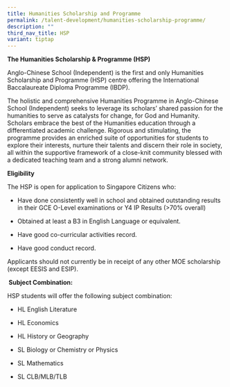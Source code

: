 ```yaml
---
title: Humanities Scholarship and Programme
permalink: /talent-development/humanities-scholarship-programme/
description: ""
third_nav_title: HSP
variant: tiptap
---
```

<p><strong>The Humanities Scholarship &amp; Programme (HSP)</strong>
</p>
<p>Anglo-Chinese School (Independent) is the first and only Humanities Scholarship
and Programme (HSP) centre offering the International Baccalaureate Diploma
Programme (IBDP).&nbsp;</p>
<p>The holistic and comprehensive Humanities Programme in Anglo-Chinese School
(Independent) seeks to leverage its scholars’ shared passion for the humanities
to serve as catalysts for change, for God and Humanity. Scholars embrace
the best of the Humanities education through a differentiated academic
challenge. Rigorous and stimulating, the programme provides an enriched
suite of opportunities for students to explore their interests, nurture
their talents and discern their role in society, all within the supportive
framework of a close-knit community blessed with a dedicated teaching team
and a strong alumni network.<strong>&nbsp;</strong>
</p>
<p><strong>Eligibility</strong>
</p>
<p>The HSP is open for application to Singapore Citizens who:</p>
<ul data-tight="true" class="tight">
<li>
<p>Have done consistently well in school and obtained outstanding results
in their GCE O-Level examinations or Y4 IP Results (&gt;70% overall)</p>
</li>
<li>
<p>Obtained at least a B3 in English Language or equivalent.</p>
</li>
<li>
<p>Have good co-curricular activities record.</p>
</li>
<li>
<p>Have good conduct record.</p>
</li>
</ul>
<p>Applicants should not currently be in receipt of any other MOE scholarship
(except EESIS and ESIP).</p>
<p><strong>&nbsp;Subject Combination:</strong>
</p>
<p>HSP students will offer the following subject combination:</p>
<ul data-tight="true" class="tight">
<li>
<p>HL English Literature</p>
</li>
<li>
<p>HL Economics</p>
</li>
<li>
<p>HL History or Geography</p>
</li>
<li>
<p>SL Biology or Chemistry or Physics</p>
</li>
<li>
<p>SL Mathematics</p>
</li>
<li>
<p>SL CLB/MLB/TLB</p>
</li>
</ul>
<p></p>